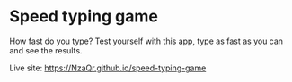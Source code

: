 # Speed typing game

How fast do you type?
Test yourself with this app, type as fast as you can and see the results.

Live site: https://NzaQr.github.io/speed-typing-game
